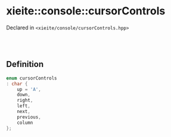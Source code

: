 # xieite::console::cursorControls
Declared in `<xieite/console/cursorControls.hpp>`

<br/><br/>

## Definition
```cpp
enum cursorControls
: char {
	up = 'A',
	down,
	right,
	left,
	next,
	previous,
	column
};
```
